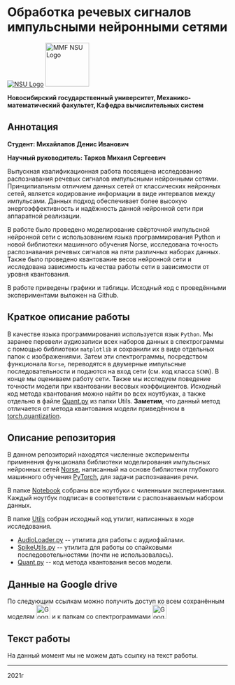 # Обработка речевых сигналов импульсными нейронными сетями
<a href="https://english.nsu.ru/"><img alt="NSU Logo" src="https://www.nsu.ru/upload/iblock/6e4/NSU_logo_English_Green.svg"></a>
<a href="https://www.nsu.ru/n/mathematics-mechanics-department/"><img width="100" alt="MMF NSU Logo" src="https://sun9-28.userapi.com/impg/jonZ8iNpeZvjklhKeNEiCs19g_29lmOQ1oxX7w/IJXl_DVihKY.jpg?size=1000x1000&quality=96&sign=cdd1d15212699e8fdeb5c67db4eb69e4&type=album"></a>

**Новосибирский государственный университет, Механико-математический факультет, Кафедра вычислительных систем**


## Аннотация

**Студент: Михайлапов Денис Иванович** 

**Научный руководитель: Тарков Михаил Сергеевич**

Выпускная квалификационная работа посвящена исследованию распознавания речевых сигналов импульсными нейронными сетями. Принципиальным отличием данных сетей от классических нейронных сетей, является кодирование информации в виде интервалов между импульсами. Данных подход обеспечивает более высокую энергоэффективность и надёжность данной нейронной сети при аппаратной реализации.

В работе было проведено моделирование свёрточной импульсной нейронной сети с использованием языка программирования Pуthon и новой библиотеки машинного обучения Norse, исследована точность распознавания речевых сигналов на пяти различных наборах данных. Также было проведено квантование весов нейронной сети и исследована зависимость качества работы сети в зависимости от уровня квантования.

В работе приведены графики и таблицы. Исходный код с проведёнными экспериментами выложен на Github.


## Краткое описание работы

В качестве языка программирования используется язык `Python`. Мы заранее перевели аудиозаписи всех наборов данных в спектрограммы с помощью библиотеки `matplotlib` и сохранили их в виде отдельных папок с изображениями. Затем эти спектрограммы, посредством функционала `Norse`, переводятся в двумерные импульсные последовательности и подаются на вход сети (см. код класса `SCNN`). В конце мы оцениваем работу сети. Также мы исследуем поведение точности модели при квантовании весовых коэффициентов. Исходный код метода квантования можно найти во всех ноутбуках, а также отдельно в файле [Quant.py](https://github.com/DenisMihailapov/Norse-ASR/blob/main/Utils/Quant.py) из папки Utils. **Заметим**, что данный метод отличается от метода квантования модели приведённом в [torch.quantization](https://pytorch.org/docs/stable/torch.quantization.html?highlight=torch%20quantization#module-torch.quantization). 

## Описание репозитория
В данном репозиторий находятся численные эксперименты применения функционала библиотеки моделирования импульсных нейронных сетей [Norse](https://github.com/norse/norse), написанный на основе библиотеки глубокого машинного обучения [PyTorch](https://pytorch.org), для задачи распознавания речи.  

В папке [Notebook](https://github.com/DenisMihailapov/Norse-ASR/tree/main/Notebook) собраны все ноутбуки с чиленными экспериментами. Каждый ноутбук подписан в соответствии с распознаваемым набором данных.

В папке [Utils](https://github.com/DenisMihailapov/Norse-ASR/tree/main/Utils) собран исходный код утилит, написанных в ходе исследования. 
 * [AudioLoader.py](https://github.com/DenisMihailapov/Norse-ASR/blob/main/Utils/AudioLoader.py) -- утилита для работы с аудиофайлами.
 * [SpikeUtils.py](https://github.com/DenisMihailapov/Norse-ASR/blob/main/Utils/SpikeUtils.py) -- утилита для работы со спайковыми последовотельностями (почти не использовалась).
 * [Quant.py](https://github.com/DenisMihailapov/Norse-ASR/blob/main/Utils/Quant.py) -- код метода квантования весов модели.


## Данные на Google drive
По следующим ссылкам можно получить доступ ко всем сохранённым моделям <a href="https://drive.google.com/drive/folders/1l4v2hvVaBlslLg54dugCF6AvMJnkvsm_?usp=sharing"><img width="32" alt="Google Drive with all image data" src="https://upload.wikimedia.org/wikipedia/commons/thumb/1/13/Logo_of_Google_Drive_%282012-2014%29.svg/32px-Logo_of_Google_Drive_%282012-2014%29.svg.png"></a> и к папкам со спектрограммами <a href="https://drive.google.com/drive/folders/1WXKYQeFa2wTinAZ_7Pkv4LB3GJIbF_X9?usp=sharing"><img width="32" alt="Google Drive with all image data" src="https://upload.wikimedia.org/wikipedia/commons/thumb/1/13/Logo_of_Google_Drive_%282012-2014%29.svg/32px-Logo_of_Google_Drive_%282012-2014%29.svg.png"></a>


## Текст работы
На данный момент мы не можем дать ссылку на текст работы.
_________________
2021г
